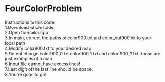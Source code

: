 # FourColorProblem

Instructions to this code: <br>
1.Download whole folder <br>
2.Open fourcolor.cpp <br>
3.In main, correct the paths of color900.txt and color_out900.txt to your local path <br>
4.Modify color900.txt to your desired map <br>
5.Do not change color900_0.txt color900_1.txt and color 900_2.txt, those are just examples of a map <br>
6.Input file cannot have excess lines! <br>
7.Last digit of the last line should be space. <br>
8.You're good to go! <br>
